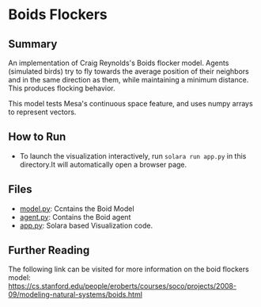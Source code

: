 # Boids Flockers

## Summary

An implementation of Craig Reynolds's Boids flocker model. Agents (simulated birds) try to fly towards the average position of their neighbors and in the same direction as them, while maintaining a minimum distance. This produces flocking behavior.

This model tests Mesa's continuous space feature, and uses numpy arrays to represent vectors.

## How to Run

* To launch the visualization interactively, run ``solara run app.py`` in this directory.It will automatically open a browser page.

## Files

* [model.py](model.py): Ccntains the Boid Model
* [agent.py](agent.py): Contains the Boid agent
* [app.py](app.py): Solara based Visualization code.

## Further Reading

The following link can be visited for more information on the boid flockers model:
https://cs.stanford.edu/people/eroberts/courses/soco/projects/2008-09/modeling-natural-systems/boids.html
